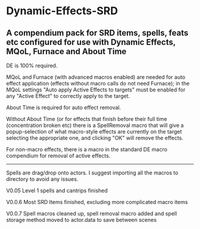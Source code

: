 # Dynamic-Effects-SRD
A compendium pack for SRD items, spells, feats etc configured for use with Dynamic Effects, MQoL, Furnace and About Time
--
DE is 100% required.

MQoL and Furnace (with advanced macros enabled) are needed for auto effect application (effects without macro calls do not need Furnace); in the MQoL settings 
"Auto apply Active Effects to targets" must be enabled for any "Active Effect" to correctly apply to the target.

About Time is required for auto effect removal.


Without About Time (or for effects that finish before their full time (concentration broken etc) there is a SpellRemoval macro
that will give a popup-selection of what macro-style effects are currently on the target selecting the appropriate one, and clicking "OK" will remove the effects.

For non-macro effects, there is a macro in the standard DE macro compendium for removal of active effects.


----------------------------
Spells are drag/drop onto actors. 
I suggest importing all the macros to directory to avoid any issues.


V0.05 Level 1 spells and cantrips finished

V0.0.6 Most SRD Items finished, excluding more complicated macro items


V0.0.7 Spell macros cleaned up, spell removal macro added and spell storage method moved to actor.data to save between scenes
